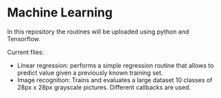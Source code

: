 # Machine Learning

In this repository the routines will be uploaded using python and Tensorflow.

Current files:

  - Linear regression: performs a simple regression routine that allows to predict value given a previously known training set.
  - Image recognition: Trains and evaluates a large dataset 10 classes of 28px x 28px grayscale pictures. Different callbacks are used.
